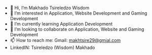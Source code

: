 - 👋 Hi, I’m Makhado Tsireledzo Wisdom
- 👀 I’m interested in Application, Website Development and Gaming Development
- 🌱 I’m currently learning Application Development
- 💞️ I’m looking to collaborate on Application, Website and Gaming Development
- 📫 How to reach me: Gmail: makhtsire29@gmial.com
- LinkedIN: Tsireledzo (Wisdom) Makhado

<!---
Tsireledzo2/Tsireledzo2 is a ✨ special ✨ repository because its `README.md` (this file) appears on your GitHub profile.
You can click the Preview link to take a look at your changes.
--->
